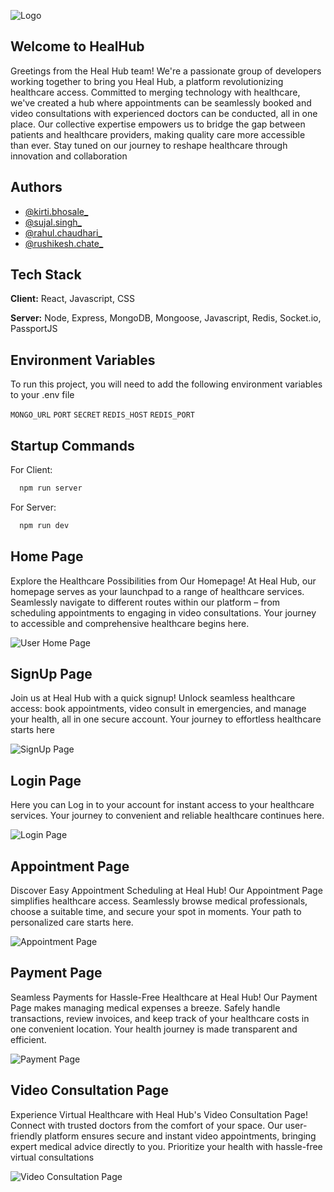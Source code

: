 
![Logo](https://github.com/chaudhari014/handy-string-7765/blob/main/Views/src/images/healhub_logo.png)


## Welcome to HealHub

Greetings from the Heal Hub team! We're a passionate group of developers working together to bring you Heal Hub, a platform revolutionizing healthcare access. Committed to merging technology with healthcare, we've created a hub where appointments can be seamlessly booked and video consultations with experienced doctors can be conducted, all in one place. Our collective expertise empowers us to bridge the gap between patients and healthcare providers, making quality care more accessible than ever. Stay tuned on our journey to reshape healthcare through innovation and collaboration
## Authors

- [@kirti.bhosale_](https://github.com/kirti136)
- [@sujal.singh_](https://github.com/Sujalogy)
- [@rahul.chaudhari_](https://github.com/chaudhari014)
- [@rushikesh.chate_](https://github.com/rushichate)

## Tech Stack

**Client:** React, Javascript, CSS

**Server:** Node, Express, MongoDB, Mongoose, Javascript, Redis, Socket.io, PassportJS

## Environment Variables

To run this project, you will need to add the following environment variables to your .env file

`MONGO_URL`
`PORT`
`SECRET`
`REDIS_HOST` 
`REDIS_PORT`

## Startup Commands

For Client:
```bash
  npm run server
```
For Server:
```bash
  npm run dev
```

## Home Page
Explore the Healthcare Possibilities from Our Homepage! At Heal Hub, our homepage serves as your launchpad to a range of healthcare services. Seamlessly navigate to different routes within our platform – from scheduling appointments to engaging in video consultations. Your journey to accessible and comprehensive healthcare begins here.

![User Home Page]([https://via.placeholder.com/468x300?text=App+Screenshot+Here](https://github.com/chaudhari014/handy-string-7765/blob/main/Views/src/images/readme_file_data/userHomePage.PNG?raw=true))

## SignUp Page
Join us at Heal Hub with a quick signup! Unlock seamless healthcare access: book appointments, video consult in emergencies, and manage your health, all in one secure account. Your journey to effortless healthcare starts here

![SignUp Page](https://via.placeholder.com/468x300?text=App+Screenshot+Here)

## Login Page
Here you can Log in to your account for instant access to your healthcare services. Your journey to convenient and reliable healthcare continues here.

![Login Page](https://via.placeholder.com/468x300?text=App+Screenshot+Here)

## Appointment Page
Discover Easy Appointment Scheduling at Heal Hub! Our Appointment Page simplifies healthcare access. Seamlessly browse medical professionals, choose a suitable time, and secure your spot in moments. Your path to personalized care starts here.

![Appointment Page](https://via.placeholder.com/468x300?text=App+Screenshot+Here)


## Payment Page
Seamless Payments for Hassle-Free Healthcare at Heal Hub! Our Payment Page makes managing medical expenses a breeze. Safely handle transactions, review invoices, and keep track of your healthcare costs in one convenient location. Your health journey is made transparent and efficient.

![Payment Page](https://via.placeholder.com/468x300?text=App+Screenshot+Here)


## Video Consultation  Page
Experience Virtual Healthcare with Heal Hub's Video Consultation Page! Connect with trusted doctors from the comfort of your space. Our user-friendly platform ensures secure and instant video appointments, bringing expert medical advice directly to you. Prioritize your health with hassle-free virtual consultations

![Video Consultation Page](https://via.placeholder.com/468x300?text=App+Screenshot+Here)

